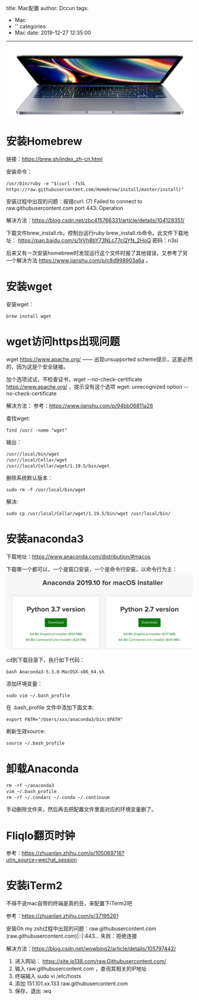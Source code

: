 title: Mac配置
author: Dccun
tags:
  - Mac
  - ''
categories:
  - Mac
date: 2019-12-27 12:35:00
---
![upload successful](/images/pasted-127.png) 

<!--more-->


# 安装Homebrew
链接：https://brew.sh/index_zh-cn.html

安装命令：
```
/usr/bin/ruby -e "$(curl -fsSL https://raw.githubusercontent.com/Homebrew/install/master/install)"
```

安装过程中出现的问题：报错curl: (7) Failed to connect to raw.githubusercontent.com port 443: Operation

解决方法：https://blog.csdn.net/zbc415766331/article/details/104128351/

下载文件brew_install.rb，控制台运行ruby brew_install.rb命令。此文件下载地址： https://pan.baidu.com/s/1rVh8bY73NLc77cQYN_2HoQ 密码：n3si

后来又有一次安装homebrew时发现运行这个文件时报了其他错误，又参考了另一个解决方法 https://www.jianshu.com/p/c8d998903a6a 。


# 安装wget
安装wget：
```
brew install wget
```

# wget访问https出现问题
wget https://www.apache.org/ ——
出现unsupported scheme提示，这是必然的，因为这是个安全链接。

加个选项试试，不检查证书，wget --no-check-certificate https://www.apache.org/ ，提示没有这个选项 wget: unrecognized option --no-check-certificate

解决方法：
参考：https://www.jianshu.com/p/94bb06811a26

查找wget:
```
find /usr/ -name "wget" 
```

输出：
```
/usr//local/bin/wget
/usr//local/Cellar/wget
/usr//local/Cellar/wget/1.19.5/bin/wget
```

删除系统默认版本：
```
sudo rm -f /usr/local/bin/wget
```
解决:
```
sudo cp /usr/local/Cellar/wget/1.19.5/bin/wget /usr/local/bin/
```

# 安装anaconda3
下载地址：https://www.anaconda.com/distribution/#macos

下载哪一个都可以，一个是窗口安装，一个是命令行安装，以命令行为主：
![upload successful](/images/pasted-97.png)

cd到下载目录下，执行如下代码：
```
bash Anaconda3-5.3.0-MacOSX-x86_64.sh
```

添加环境变量：
```
sudo vim ~/.bash_profile
```

在 .bash_profile 文件中添加下面文本:
```
export PATH="/Users/xxx/anaconda3/bin:$PATH"
```

刷新生效source:
```
source ~/.bash_profile
```

# 卸载Anaconda

```
rm -rf ~/anaconda3
vim ~/.bash_profile
rm -rf ~/.condarc ~/.conda ~/.continuum
```

手动删除文件夹，然后再去把配置文件里面对应的环境变量删了。
 
# Fliqlo翻页时钟
参考：https://zhuanlan.zhihu.com/p/105069716?utm_source=wechat_session

# 安装iTerm2
不得不说mac自带的终端是真的丑，来配置下iTerm2吧

参考：https://zhuanlan.zhihu.com/p/37195261

安装Oh my zsh过程中出现的问题：raw.githubusercontent.com (raw.githubusercontent.com)|::|:443... 失败：拒绝连接

解决方法：https://blog.csdn.net/wowbing2/article/details/105797442/

1. 进入网站： https://site.ip138.com/raw.Githubusercontent.com/
2. 输入 raw.githubusercontent.com ，查询其相关的IP地址
3. 终端输入 sudo vi /etc/hosts
4. 添加 151.101.xx.133 raw.githubusercontent.com
5. 保存，退出 :wq
